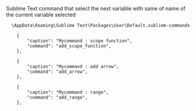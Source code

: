 Sublime Text command that select the next variable with same of name of the current variable selected

```
  \AppData\Roaming\Sublime Text\Packages\User\Default.sublime-commands

	{
		"caption": "Mycommand : scope function",
		"command": "add_scope_function",
	},

	{
		"caption": "Mycommand : add arrow",
		"command": "add_arrow",
	},

	{
		"caption": "Mycommand : range",
		"command": "add_range",
	},

```
